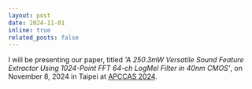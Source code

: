 ```yaml
---
layout: post
date: 2024-11-01
inline: true
related_posts: false
---
```


I will be presenting our paper, titled _'A 250.3mW Versatile Sound Feature Extractor Using 1024-Point FFT 64-ch LogMel Filter in 40nm CMOS'_, on November 8, 2024 in Taipei at [APCCAS 2024](https://www.apccas2024.org/).
